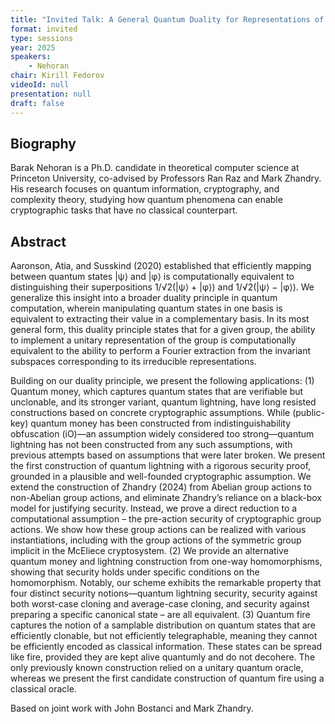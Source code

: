 ```yaml
---
title: "Invited Talk: A General Quantum Duality for Representations of Groups with Applications to Quantum Money, Lightning, and Fire"
format: invited
type: sessions
year: 2025
speakers:
    - Nehoran
chair: Kirill Fedorov
videoId: null
presentation: null
draft: false
---
```


## Biography

Barak Nehoran is a Ph.D. candidate in theoretical computer science at Princeton University, co-advised by Professors Ran Raz and Mark Zhandry. His research focuses on quantum information, cryptography, and complexity theory, studying how quantum phenomena can enable cryptographic tasks that have no classical counterpart.

## Abstract

Aaronson, Atia, and Susskind (2020) established that efficiently mapping between quantum states |ψ⟩ and |φ⟩ is computationally equivalent to distinguishing their superpositions 1/√2(|ψ⟩ + |φ⟩) and 1/√2(|ψ⟩ − |φ⟩). We generalize this insight into a broader duality principle in quantum computation, wherein manipulating quantum states in one basis is equivalent to extracting their value in a complementary basis. In its most general form, this duality principle states that for a given group, the ability to implement a unitary representation of the group is computationally equivalent to the ability to perform a Fourier extraction from the invariant subspaces corresponding to its irreducible representations.

Building on our duality principle, we present the following applications: (1) Quantum money, which captures quantum states that are verifiable but unclonable, and its stronger variant, quantum lightning, have long resisted constructions based on concrete cryptographic assumptions. While (public-key) quantum money has been constructed from indistinguishability obfuscation (iO)—an assumption widely considered too strong—quantum lightning has not been constructed from any such assumptions, with previous attempts based on assumptions that were later broken. We present the first construction of quantum lightning with a rigorous security proof, grounded in a plausible and well-founded cryptographic assumption. We extend the construction of Zhandry (2024) from Abelian group actions to non-Abelian group actions, and eliminate Zhandry’s reliance on a black-box model for justifying security. Instead, we prove a direct reduction to a computational assumption – the pre-action security of cryptographic group actions. We show how these group actions can be realized with various instantiations, including with the group actions of the symmetric group implicit in the McEliece cryptosystem. (2) We provide an alternative quantum money and lightning construction from one-way homomorphisms, showing that security holds under specific conditions on the homomorphism. Notably, our scheme exhibits the remarkable property that four distinct security notions—quantum lightning security, security against both worst-case cloning and average-case cloning, and security against preparing a specific canonical state – are all equivalent. (3) Quantum fire captures the notion of a samplable distribution on quantum states that are efficiently clonable, but not efficiently telegraphable, meaning they cannot be efficiently encoded as classical information. These states can be spread like fire, provided they are kept alive quantumly and do not decohere. The only previously known construction relied on a unitary quantum oracle, whereas we present the first candidate construction of quantum fire using a classical oracle.

Based on joint work with John Bostanci and Mark Zhandry.